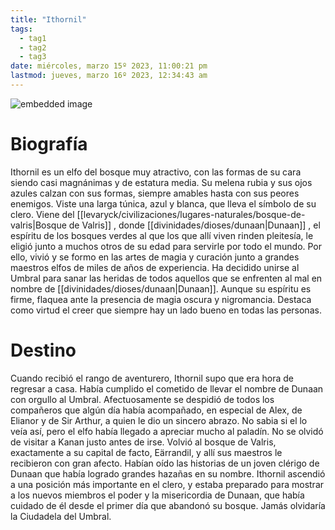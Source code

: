 ```yaml
---
title: "Ithornil"
tags:
  - tag1
  - tag2
  - tag3
date: miércoles, marzo 15º 2023, 11:00:21 pm
lastmod: jueves, marzo 16º 2023, 12:34:43 am
---
```


![embedded image](https://assets.legendkeeper.com/8b49c4f6-9cec-4b1f-93af-55132c5a9810.png "Attachment")

# Biografía

Ithornil es un elfo del bosque muy atractivo, con las formas de su cara siendo casi magnánimas y de estatura media. Su melena rubia y sus ojos azules calzan con sus formas, siempre amables hasta con sus peores enemigos. Viste una larga túnica, azul y blanca, que lleva el símbolo de su clero. Viene del [[levaryck/civilizaciones/lugares-naturales/bosque-de-valris|Bosque de Valris]] , donde [[divinidades/dioses/dunaan|Dunaan]] , el espíritu de los bosques verdes al que los que allí viven rinden pleitesía, le eligió junto a muchos otros de su edad para servirle por todo el mundo. Por ello, vivió y se formo en las artes de magia y curación junto a grandes maestros elfos de miles de años de experiencia. Ha decidido unirse al Umbral para sanar las heridas de todos aquellos que se enfrenten al mal en nombre de [[divinidades/dioses/dunaan|Dunaan]]. Aunque su espíritu es firme, flaquea ante la presencia de magia oscura y nigromancia. Destaca como virtud el creer que siempre hay un lado bueno en todas las personas.

# Destino

Cuando recibió el rango de aventurero, Ithornil supo que era hora de regresar a casa. Había cumplido el cometido de llevar el nombre de Dunaan con orgullo al Umbral. Afectuosamente se despidió de todos los compañeros que algún día había acompañado, en especial de Alex, de Elianor y de Sir Arthur, a quien le dio un sincero abrazo. No sabia si el lo veía así, pero el elfo había llegado a apreciar mucho al paladín. No se olvidó de visitar a Kanan justo antes de irse. Volvió al bosque de Valris, exactamente a su capital de facto, Eärrandil, y allí sus maestros le recibieron con gran afecto. Habían oído las historias de un joven clérigo de Dunaan que había logrado grandes hazañas en su nombre. Ithornil ascendió a una posición más importante en el clero, y estaba preparado para mostrar a los nuevos miembros el poder y la misericordia de Dunaan, que había cuidado de él desde el primer día que abandonó su bosque. Jamás olvidaría la Ciudadela del Umbral.